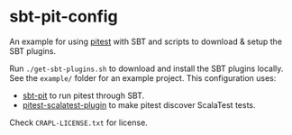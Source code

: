 # sbt-pit-config
An example for using [pitest](https://pitest.org) with SBT and scripts to download &amp; setup the SBT plugins.

Run `./get-sbt-plugins.sh` to download and install the SBT plugins locally. See the `example/` folder for an example project. This configuration uses:

 + [sbt-pit](https://github.com/alexec/sbt-pit) to run pitest through SBT.
 + [pitest-scalatest-plugin](https://github.com/alexec/pitest-scalatest-plugin) to make pitest discover ScalaTest tests.

Check `CRAPL-LICENSE.txt` for license.
